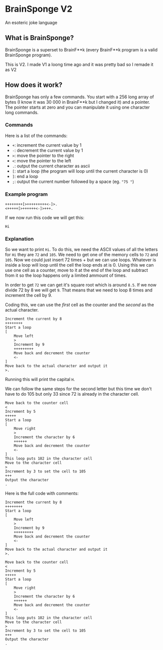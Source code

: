 # BrainSponge V2

An esoteric joke language

## What is BrainSponge?

BrainSponge is a superset to BrainF\*\*k (every BrainF\*\*k program is a valid BrainSponge program).

This is V2.
I made V1 a loong time ago and it was pretty bad so I remade it as V2

## How does it work?

BrainSponge has only a few commands.
You start with a 256 long array of bytes (I know it was 30 000 in BrainF\*\*k but I changed it) and a pointer.
The pointer starts at zero and you can manipulate it using one character long commands.

### Commands

Here is a list of the commands:

- `+`: increment the current value by 1
- `-`: decrement the current value by 1
- `>`: move the pointer to the right
- `<`: move the pointer to the left
- `.`: output the current character as ascii
- `[`: start a loop (the program will loop until the current character is 0)
- `]`: end a loop
- `;`: output the current number followed by a space (eg. `"75 "`)

### Example program

```
++++++++[>+++++++++<-]>.
<+++++[>++++++<-]>+++.
```

If we now run this code we will get this:

```
Hi
```

### Explanation

So we want to print `Hi`.
To do this, we need the ASCII values of all the letters for `Hi` they are `72` and `105`.
We need to get one of the memory cells to `72` and `105`.
Now we could just insert 72 times + but we can use loops.
Whatever is inside a loop will loop until the cell the loop ends at is 0.
Using this we can use one cell as a counter, move to it at the end of the loop and subtract from it so the loop happens only a limited ammount of times.

In order to get `72` we can get it's square root which is around `8.5`. If we now divide 72 by 8 we will get `9`.
That means that we need to loop 8 times and increment the cell by 9.

Coding this, we can use the _first_ cell as the counter and the _second_ as the actual character.

```
Increment the current by 8
++++++++
Start a loop
[
    Move left
    >
    Increment by 9
    +++++++++
    Move back and decrement the counter
    <-
]
Move back to the actual character and output it
>.
```

Running this will print the capital `H`.

We can follow the same steps for the second letter but this time we don't have to do 105 but only 33 since 72 is already in the character cell.

```
Move back to the counter cell
<
Increment by 5
+++++
Start a loop
[
    Move right
    >
    Increment the character by 6
    ++++++
    Move back and decrement the counter
    <-
]
This loop puts 102 in the character cell
Move to the character cell
>
Increment by 3 to set the cell to 105
+++
Output the character
.
```

Here is the full code with comments:

```
Increment the current by 8
++++++++
Start a loop
[
    Move left
    >
    Increment by 9
    +++++++++
    Move back and decrement the counter
    <-
]
Move back to the actual character and output it
>.

Move back to the counter cell
<
Increment by 5
+++++
Start a loop
[
    Move right
    >
    Increment the character by 6
    ++++++
    Move back and decrement the counter
    <-
]
This loop puts 102 in the character cell
Move to the character cell
>
Increment by 3 to set the cell to 105
+++
Output the character
.
```

